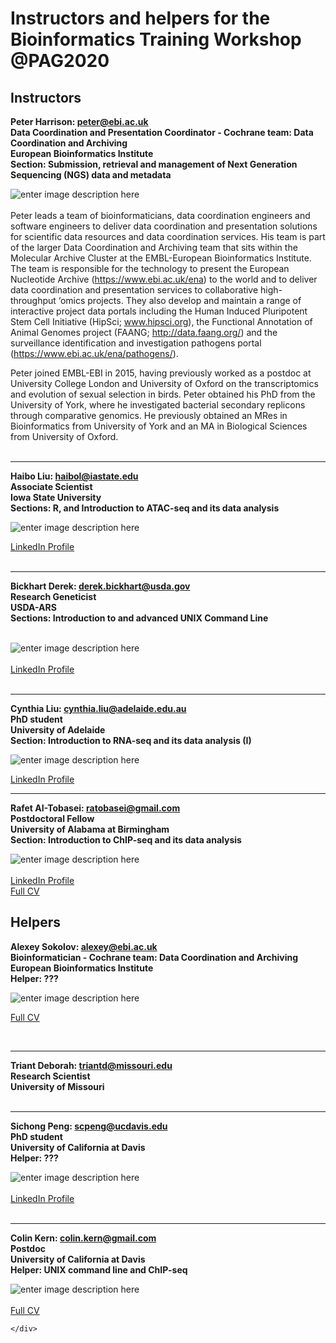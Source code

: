 <!DOCTYPE html>
<html>

<head>
  <meta charset="utf-8">
  <meta name="viewport" content="width=device-width, initial-scale=1.0">
  <link rel="stylesheet" href="https://stackedit.io/style.css" />
</head>

<body class="stackedit">
  <div class="stackedit__left">
  <div class="stackedit__right">
    <div class="stackedit__html">
      <h1 id="instructors-and-helpers-for-the-bioinformatics-training-workshop-pag2020">Instructors and helpers for the Bioinformatics Training Workshop @PAG2020</h1>
<h2 id="instructors">Instructors</h2>
<p><strong>Peter Harrison: <a href="mailto:peter@ebi.ac.uk">peter@ebi.ac.uk</a></strong><br>
<strong>Data Coordination and Presentation Coordinator - Cochrane team: Data Coordination and Archiving</strong><br>
<strong>European Bioinformatics Institute</strong><br>
<strong>Section: Submission, retrieval and management of Next Generation Sequencing (NGS) data and metadata</strong> </p><div><img src="https://lh3.googleusercontent.com/WPjj1Z2wOx2KbNwfK5DubX4VYERRIzysg2Agqk1UD2oBjbh-BknqQIUWMTFdKK270oNpY39mC-g" alt="enter image description here"> </div><br>
Peter leads a team of bioinformaticians, data coordination engineers and software engineers to deliver data coordination and presentation solutions for scientific data resources and data coordination services. His team is part of the larger Data Coordination and Archiving team that sits within the Molecular Archive Cluster at the EMBL-European Bioinformatics Institute. The team is responsible for the technology to present the European Nucleotide Archive (<a href="https://www.ebi.ac.uk/ena">https://www.ebi.ac.uk/ena</a>) to the world and to deliver data coordination and presentation services to collaborative high-throughput ‘omics projects. They also develop and maintain a range of interactive project data portals including the Human Induced Pluripotent Stem Cell Initiative (HipSci;  <a href="http://www.hipsci.org/">www.hipsci.org</a>), the Functional Annotation of Animal Genomes project (FAANG;  <a href="http://data.faang.org/">http://data.faang.org/</a>) and the surveillance identification and investigation pathogens portal (<a href="https://www.ebi.ac.uk/ena/pathogens/">https://www.ebi.ac.uk/ena/pathogens/</a>).<p></p>
<p>Peter joined EMBL-EBI in 2015, having previously worked as a postdoc at University College London and University of Oxford on the transcriptomics and evolution of sexual selection in birds. Peter obtained his PhD from the University of York, where he investigated bacterial secondary replicons through comparative genomics. He previously obtained an MRes in Bioinformatics from University of York and an MA in Biological Sciences from University of Oxford.<br>
<br></p>
<hr>
<p><strong>Haibo Liu: <a href="mailto:haibol@iastate.edu">haibol@iastate.edu</a></strong><br>
<strong>Associate Scientist</strong><br>
<strong>Iowa State University</strong><br>
<strong>Sections: R, and Introduction to ATAC-seq and its data analysis</strong></p><div><img src="https://lh3.googleusercontent.com/tCpx9NYSecCmf_xF4Va1DN_S-HNL9Kki08UfVZOf2F58ypSAPu9coJvh_WKzUdzjfHAyp7GMLKA" alt="enter image description here"></div><p></p>

<p><a href="https://www.linkedin.com/in/haibo-liu-a4559b69/">LinkedIn Profile</a><br>
<br></p>
<hr>
<p><strong>Bickhart Derek: <a href="mailto:derek.bickhart@usda.gov">derek.bickhart@usda.gov</a></strong><br>
<strong>Research Geneticist</strong><br>
<strong>USDA-ARS</strong><br>
<strong>Sections: Introduction to and advanced UNIX Command Line</strong></p><div><br>
<img src="https://lh3.googleusercontent.com/DONelsu4GGBfhbtYZ2LzGx6SbaYrLxh4-SNcEIO6ogLVdvEZ4785VoTWlqtkUf0WOGWZFrPdGNQ" alt="enter image description here"> </div><br>
<a href="https://www.linkedin.com/in/derek-bickhart-21392333/">LinkedIn Profile</a><br>
<br><p></p>
<hr>
<p><strong>Cynthia Liu: <a href="mailto:cynthia.liu@adelaide.edu.au">cynthia.liu@adelaide.edu.au</a></strong><br>
<strong>PhD student</strong><br>
<strong>University of Adelaide</strong><br>
<strong>Section: Introduction to RNA-seq and its data analysis (I)</strong> </p><div><img src="https://lh3.googleusercontent.com/-f6kg3l9SbtMSYBcaSU5pktIrzVffXG1cB_FClHNxm6ALxoee50x9zMsW9RTGjw_fZR39hmj9bs" alt="enter image description here"></div><p></p>
<p><a href="https://www.linkedin.com/in/cynthia-liu-7a460924/">LinkedIn Profile</a><br>
</p>
<hr>
<p><strong>Rafet AI-Tobasei: <a href="mailto:ratobasei@gmail.com">ratobasei@gmail.com</a></strong><br>
<strong>Postdoctoral Fellow</strong><br>
<strong>University of Alabama at Birmingham</strong><br>
<strong>Section: Introduction to ChIP-seq and its data analysis</strong></p><div><img src="https://lh3.googleusercontent.com/97LdRNnOygzK199QQjozMQo5Jj4DhLnTRnpsRLe3TCd2MxApbfACq8QDvrRR46Zv76aN8z9N-E0" alt="enter image description here"></div><br>
<a href="https://www.linkedin.com/in/rafet-al-tobasei-bb924040/">LinkedIn Profile</a><br>
<a href="https://www.soph.uab.edu/sites/edu.ssg/files/People/RTobasei/Rafet_Al-Tobasei_Resume.pdf">Full CV</a><p></p>
<h2 id="helpers">Helpers</h2>
<p><strong>Alexey Sokolov: <a href="mailto:alexey@ebi.ac.uk">alexey@ebi.ac.uk</a></strong><br>
<strong>Bioinformatician - Cochrane team: Data Coordination and Archiving</strong><br>
<strong>European Bioinformatics Institute</strong><br>
<strong>Helper: ???</strong></p><div><img src="https://lh3.googleusercontent.com/k2ZDIO6wodhXUDkf60utpdonkOhyxck4vc39oEOcspm-DgTlF2mDO1RnUgbgxYROhhpxgarMPyQ" alt="enter image description here"></div><p></p>

<p><a href="https://drive.google.com/file/d/1gBWfw82-_e-L5iMMO7j0bQFGPUlU368c/view?usp=sharing">Full CV</a></p>
<br>
<hr>
<p><strong>Triant Deborah: <a href="mailto:triantd@missouri.edu">triantd@missouri.edu</a></strong><br>
<strong>Research Scientist</strong><br>
<strong>University of Missouri</strong><br>
<br></p>
<hr>
<p><strong>Sichong Peng: <a href="mailto:scpeng@ucdavis.edu">scpeng@ucdavis.edu</a></strong><br>
<strong>PhD student</strong><br>
<strong>University of California at Davis</strong><br>
<strong>Helper: ???</strong></p><div><img src="https://lh3.googleusercontent.com/W31shBACfzMYH3h4JXgfJfw8_VmMk1EEp1bG_N1DjxVthGAyKqvrCJH0SqzKiCeigsdDqaSJxzM" alt="enter image description here"></div><br>
<a href="https://www.linkedin.com/in/sichong-peng/">LinkedIn Profile</a><br>
<br><p></p>
<hr>
<p><strong>Colin Kern: <a href="mailto:colin.kern@gmail.com">colin.kern@gmail.com</a></strong><br>
<strong>Postdoc</strong><br>
<strong>University of California at Davis</strong><br>
<strong>Helper: UNIX command line and ChIP-seq</strong></p><div><img src="https://lh3.googleusercontent.com/l_wU8RGC5Vx6SqfR84z3fkfuzM7WL7LR4i8bawTvaCihKJzURLFKU8IXEvhoY6Wy7809NrAYoxA" alt="enter image description here"></div><br>
<a href="https://animalscience.ucdavis.edu/sites/g/files/dgvnsk446/files/inline-files/kern_colin_cv.pdf">Full CV</a><p></p>

    </div>
  </div>
</body>

</html>
